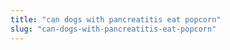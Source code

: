 ```yaml
---
title: "can dogs with pancreatitis eat popcorn"
slug: "can-dogs-with-pancreatitis-eat-popcorn"
---
```


